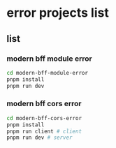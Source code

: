 # error projects list

## list

### modern bff module error

```sh
cd modern-bff-module-error
pnpm install
pnpm run dev
```

### modern bff cors error

```sh
cd modern-bff-cors-error
pnpm install
pnpm run client # client
pnpm run dev # server

```

